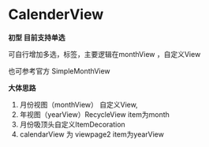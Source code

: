
# CalenderView
**初型  目前支持单选**

可自行增加多选，标签，主要逻辑在monthView  ，自定义View

也可参考官方 SimpleMonthView

**大体思路**

1. 月份视图（monthView）  自定义View,
2. 年视图（yearView）RecycleView  item为month   
3. 月份吸顶头自定义ItemDecoration 
4. calendarView 为 viewpage2  item为yearView  
